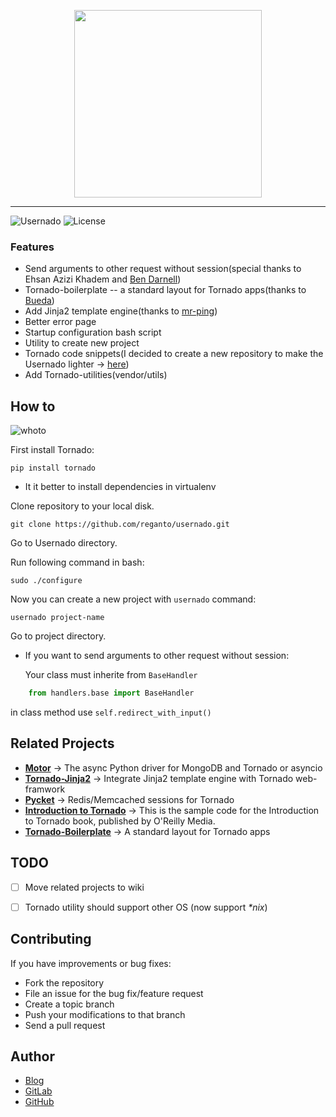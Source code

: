<p align="center">
    <img src="https://user-images.githubusercontent.com/29402115/63076666-38541e00-bf4b-11e9-9b19-9e25c9b268cb.png" 
         width="300" height="300" />
</p>


---
![Usernado](https://img.shields.io/badge/usernado-1.1.0-green)
![License](https://img.shields.io/hexpm/l/plug?color=green)

### Features

- Send  arguments to other request without session(special thanks to Ehsan Azizi Khadem and [Ben Darnell](https://github.com/bdarnell))
- Tornado-boilerplate -- a standard layout for Tornado apps(thanks to [Bueda](https://github.com/bueda/tornado-boilerplate))
- Add Jinja2 template engine(thanks to [mr-ping](https://github.com/mr-ping/tornado_jinja2))
- Better error page
- Startup configuration bash script
- Utility to create new project
- Tornado code snippets(I decided to create a new repository to make the Usernado lighter -> [here](https://github.com/reganto/tornado-snippets))
- Add Tornado-utilities(vendor/utils)

## How to


![whoto](https://user-images.githubusercontent.com/29402115/63206974-0f12c980-c0d4-11e9-815a-b513e2aadc6c.gif)


First install Tornado:

    pip install tornado

* It it better to install dependencies in virtualenv


Clone repository to your local disk.

    git clone https://github.com/reganto/usernado.git


Go to Usernado directory.

Run following command in bash:

    sudo ./configure

Now you can create a new project with `usernado` command:

    usernado project-name

Go to project directory.


* If you want to send  arguments to other request without session:

  Your class must inherite from `BaseHandler`

```python
    from handlers.base import BaseHandler
```

in class method use `self.redirect_with_input()`

## Related Projects

- **[Motor](https://github.com/mongodb/motor)**  -> The async Python driver for MongoDB and Tornado or asyncio 
- **[Tornado-Jinja2](https://github.com/mr-ping/tornado_jinja2)** -> Integrate Jinja2 template engine with Tornado web-framwork
- **[Pycket](https://github.com/diogobaeder/pycket)** -> Redis/Memcached sessions for Tornado 
- **[Introduction to Tornado](https://github.com/Introduction-to-Tornado/Introduction-to-Tornado)** -> 
This is the sample code for the Introduction to Tornado book, published by O'Reilly Media.
- **[Tornado-Boilerplate](https://github.com/bueda/tornado-boilerplate)** -> A standard layout for Tornado apps



## TODO

- [ ] Move related projects to wiki
- [ ] Tornado  utility should support other OS (now support *\*nix*)


## Contributing

If you have improvements or bug fixes:

* Fork the repository
* File an issue for the bug fix/feature request
* Create a topic branch
* Push your modifications to that branch
* Send a pull request

## Author

* [Blog](http://www.reganto.ir)
* [GitLab](https://gitlab.com/reganto/)
* [GitHub](https://github.com/reganto/)
